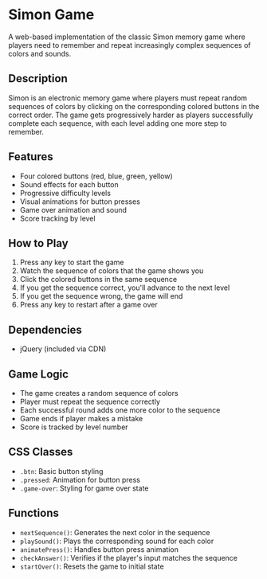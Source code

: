 # Simon Game

A web-based implementation of the classic Simon memory game where players need to remember and repeat increasingly complex sequences of colors and sounds.

## Description

Simon is an electronic memory game where players must repeat random sequences of colors by clicking on the corresponding colored buttons in the correct order. The game gets progressively harder as players successfully complete each sequence, with each level adding one more step to remember.

## Features

- Four colored buttons (red, blue, green, yellow)
- Sound effects for each button
- Progressive difficulty levels
- Visual animations for button presses
- Game over animation and sound
- Score tracking by level

## How to Play

1. Press any key to start the game
2. Watch the sequence of colors that the game shows you
3. Click the colored buttons in the same sequence
4. If you get the sequence correct, you'll advance to the next level
5. If you get the sequence wrong, the game will end
6. Press any key to restart after a game over

## Dependencies

- jQuery (included via CDN)

## Game Logic

- The game creates a random sequence of colors
- Player must repeat the sequence correctly
- Each successful round adds one more color to the sequence
- Game ends if player makes a mistake
- Score is tracked by level number

## CSS Classes

- `.btn`: Basic button styling
- `.pressed`: Animation for button press
- `.game-over`: Styling for game over state

## Functions

- `nextSequence()`: Generates the next color in the sequence
- `playSound()`: Plays the corresponding sound for each color
- `animatePress()`: Handles button press animation
- `checkAnswer()`: Verifies if the player's input matches the sequence
- `startOver()`: Resets the game to initial state


